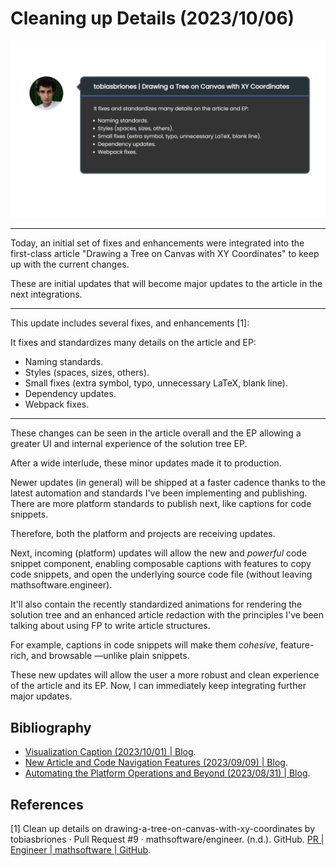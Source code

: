 <!-- Copyright (c) 2023 Tobias Briones. All rights reserved. -->
<!-- SPDX-License-Identifier: CC-BY-4.0 -->
<!-- This file is part of https://github.com/tobiasbriones/blog -->

# Cleaning up Details (2023/10/06)

![Cleaning up Details (2023/10/06)](cleaning-up-details-2023-10-06.png)

---

Today, an initial set of fixes and enhancements were integrated into the
first-class article "Drawing a Tree on Canvas with XY Coordinates" to keep up
with the current changes.

These are initial updates that will become major updates to the article in the
next integrations.

---

This update includes several fixes, and enhancements [1]:

It fixes and standardizes many details on the article and EP:

- Naming standards.
- Styles (spaces, sizes, others).
- Small fixes (extra symbol, typo, unnecessary LaTeX, blank line).
- Dependency updates.
- Webpack fixes.

---

These changes can be seen in the article overall and the EP allowing a greater
UI and internal experience of the solution tree EP.

After a wide interlude, these minor updates made it to production.

Newer updates (in general) will be shipped at a faster cadence thanks to the
latest automation and standards I've been implementing and publishing. There are
more platform standards to publish next, like captions for code snippets.

Therefore, both the platform and projects are receiving updates.

Next, incoming (platform) updates will allow the new and *powerful*
code snippet component, enabling composable captions with features to copy code
snippets, and open the underlying source code file (without leaving
mathsoftware.engineer).

It'll also contain the recently standardized animations for rendering the
solution tree and an enhanced article redaction with the principles I've been
talking about using FP to write article structures.

For example, captions in code snippets will make them *cohesive*, feature-rich,
and browsable —unlike plain snippets.

These new updates will allow the user a more robust and clean experience of the
article and its EP. Now, I can immediately keep integrating further major
updates.

## Bibliography

- [Visualization Caption (2023/10/01) \| Blog](/visualization-caption-2023-10-01).
- [New Article and Code Navigation Features (2023/09/09) \| Blog](/new-article-and-code-navigation-features-2023-09-09).
- [Automating the Platform Operations and Beyond (2023/08/31) \| Blog](/automating-the-platform-operations-and-beyond-2023-08-31).

## References

[1] Clean up details on drawing-a-tree-on-canvas-with-xy-coordinates by
tobiasbriones · Pull Request #9 · mathsoftware/engineer. (n.d.). GitHub.
[PR \| Engineer \| mathsoftware \| GitHub](https://github.com/mathsoftware/engineer/pull/9).
